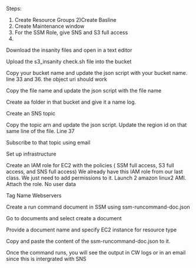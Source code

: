 Steps:
1) Create Resource Groups
2)Create Basline
3) Create Maintenance window
4) For the SSM Role, give SNS and S3 full access
5) 


Download the insanity files and open in a text editor

Upload the s3_insanity check.sh file into the bucket

Copy your bucket name and update the json script with your bucket name. line 33 and 36. the object uri should work

Copy the file name and update the json script with the file name

Create aa folder in that bucket and give it a name log.


Create an SNS topic

Copy the topic arn and update the json script. Update the region id on that same line of the file. Line 37

Subscribe to that topic using email

Set up infrastructure

Create an IAM role for EC2 with the policies ( SSM full access, S3 full access, and SNS full access) We already have this IAM role from our last class. We just need to add permissions to it.
Launch 2 amazon linux2 AMI. Attach the role. No user data

Tag Name Webservers

Create a run command document in SSM using ssm-runcommand-doc.json

Go to documents and select create a document

Provide a document name and specify EC2 instance for resource type

Copy and paste the content of the ssm-runcommand-doc.json to it.

Once the command runs, you will see the output in CW logs or in an email since this is intergrated with SNS
